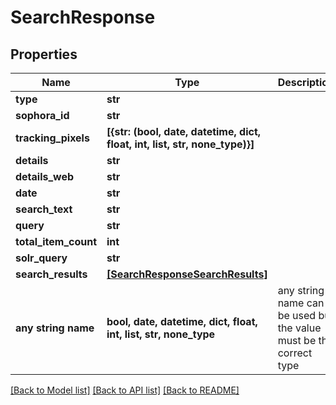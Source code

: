 # SearchResponse


## Properties
Name | Type | Description | Notes
------------ | ------------- | ------------- | -------------
**type** | **str** |  | [optional] 
**sophora_id** | **str** |  | [optional] 
**tracking_pixels** | **[{str: (bool, date, datetime, dict, float, int, list, str, none_type)}]** |  | [optional] 
**details** | **str** |  | [optional] 
**details_web** | **str** |  | [optional] 
**date** | **str** |  | [optional] 
**search_text** | **str** |  | [optional] 
**query** | **str** |  | [optional] 
**total_item_count** | **int** |  | [optional] 
**solr_query** | **str** |  | [optional] 
**search_results** | [**[SearchResponseSearchResults]**](SearchResponseSearchResults.md) |  | [optional] 
**any string name** | **bool, date, datetime, dict, float, int, list, str, none_type** | any string name can be used but the value must be the correct type | [optional]

[[Back to Model list]](../README.md#documentation-for-models) [[Back to API list]](../README.md#documentation-for-api-endpoints) [[Back to README]](../README.md)


